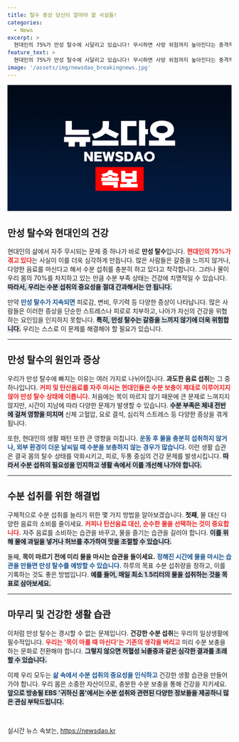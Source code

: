 ```yaml
---
title: 탈수 증상 당신이 알아야 할 사실들!
categories:
  - News
excerpt: >
  현대인의 75%가 만성 탈수에 시달리고 있습니다! 무시하면 사망 위험까지 높아진다는 충격적인 사실. 건강을 지키기 위한 올바른 수분 섭취 방법과 새로운 음료 아이디어를 EBS 귀하신 몸에서 확인하세요!
feature_text: >
  현대인의 75%가 만성 탈수에 시달리고 있습니다! 무시하면 사망 위험까지 높아진다는 충격적인 사실. 건강을 지키기 위한 올바른 수분 섭취 방법과 새로운 음료 아이디어를 EBS 귀하신 몸에서 확인하세요!
image: '/assets/img/newsdao_breakingnews.jpg'
---
```


<p><img src="/assets/img/newsdao_breakingnews.jpg" alt="implanttips 속보" /></p>

<h2 data-ke-size="size26">만성 탈수와 현대인의 건강</h2>

<p data-ke-size="size16">현대인의 삶에서 자주 무시되는 문제 중 하나가 바로 <b>만성 탈수</b>입니다. <b><span style="color: #ee2323;">현대인의 75%가 겪고 있다</span></b>는 사실이 이를 더욱 심각하게 만듭니다. 많은 사람들은 갈증을 느끼지 않거나, 다양한 음료를 마신다고 해서 수분 섭취를 충분히 하고 있다고 착각합니다. 그러나 물이 우리 몸의 70%를 차지하고 있는 만큼 수분 부족 상태는 건강에 치명적일 수 있습니다. <b><span style="background-color: #21538527;">따라서, 우리는 수분 섭취의 중요성을 절대 간과해서는 안 됩니다.</span></b> </p>

<p data-ke-size="size16">만약 <b><span style="color: #1a5490;">만성 탈수가 지속되면</span></b> 피로감, 변비, 무기력 등 다양한 증상이 나타납니다. 많은 사람들은 이러한 증상을 단순한 스트레스나 피로로 치부하고, 나아가 자신의 건강을 위협하는 요인임을 인지하지 못합니다. <b><span style="background-color: #21538527;">특히, 만성 탈수는 갈증을 느끼지 않기에 더욱 위험합니다.</span></b> 우리는 스스로 이 문제를 해결해야 할 필요가 있습니다.</p>

<hr>

<h2 data-ke-size="size26">만성 탈수의 원인과 증상</h2>

<p data-ke-size="size16">우리가 만성 탈수에 빠지는 이유는 여러 가지로 나뉘어집니다. <b>과도한 음료 섭취</b>는 그 중 하나입니다. <b><span style="color: #ee2323;">커피 및 탄산음료를 자주 마시는 현대인들은 수분 보충이 제대로 이루어지지 않아 만성 탈수 상태에 이릅니다.</span></b> 처음에는 목이 마르지 않기 때문에 큰 문제로 느껴지지 않지만, 시간이 지남에 따라 다양한 문제가 발생할 수 있습니다. <b><span style="background-color: #21538527;">수분 부족은 체내 전반에 걸쳐 영향을 미치며</span></b> 신체 고혈압, 요로 결석, 심리적 스트레스 등 다양한 증상을 겪게 됩니다.</p>

<p data-ke-size="size16">또한, 현대인의 생활 패턴 또한 큰 영향을 미칩니다. <b><span style="color: #1a5490;">운동 후 물을 충분히 섭취하지 않거나, 외부 환경이 더운 날씨일 때 수분을 보충하지 않는 경우가 많습니다.</span></b> 이런 생활 습관은 결국 몸의 탈수 상태를 악화시키고, 피로, 두통 중심의 건강 문제를 발생시킵니다. <b><span style="background-color: #21538527;">따라서 수분 섭취의 필요성을 인지하고 생활 속에서 이를 개선해 나가야 합니다.</span></b></p>

<hr>

<h2 data-ke-size="size26">수분 섭취를 위한 해결법</h2>

<p data-ke-size="size16">구체적으로 수분 섭취를 늘리기 위한 몇 가지 방법을 알아보겠습니다. <b>첫째</b>, 물 대신 다양한 음료의 소비를 줄이세요. <b><span style="color: #ee2323;">커피나 탄산음료 대신, 순수한 물을 선택하는 것이 중요합니다.</span></b> 자주 음료를 소비하는 습관을 바꾸고, 물을 즐기는 습관을 길러야 합니다. <b><span style="background-color: #21538527;">이를 위해 물에 과일을 넣거나 허브를 추가하여 맛을 조절할 수 있습니다.</span></b></p>

<p data-ke-size="size16">둘째, <b>목이 마르기 전에 미리 물을 마시는 습관을 들이세요.</b> <b><span style="color: #1a5490;">정해진 시간에 물을 마시는 습관을 만들면 만성 탈수를 예방할 수 있습니다.</span></b> 하루의 목표 수분 섭취량을 정하고, 이를 기록하는 것도 좋은 방법입니다. <b><span style="background-color: #21538527;">예를 들어, 매일 최소 1.5리터의 물을 섭취하는 것을 목표로 삼아보세요.</span></b></p>

<hr>

<h2 data-ke-size="size26">마무리 및 건강한 생활 습관</h2>

<p data-ke-size="size16">이처럼 만성 탈수는 경시할 수 없는 문제입니다. <b>건강한 수분 섭취</b>는 우리의 일상생활에 필수적입니다. <b><span style="color: #ee2323;">우리는 '목이 마를 때 마신다'는 기존의 생각을 버리고</span></b> 미리 수분 보충을 하는 문화로 전환해야 합니다. <b><span style="background-color: #21538527;">그렇지 않으면 허혈성 뇌졸중과 같은 심각한 결과를 초래할 수 있습니다.</span></b></p>

<p data-ke-size="size16">이제 우리 모두는 <b><span style="color: #1a5490;">삶 속에서 수분 섭취의 중요성을 인식하고</span></b> 건강한 생활 습관을 만들어 가야 합니다. 우리 몸은 소중한 자산이므로, 충분한 수분 보충을 통해 건강을 지키세요. <b><span style="background-color: #21538527;">앞으로 방송될 EBS '귀하신 몸'에서는 수분 섭취와 관련된 다양한 정보들을 제공하니 많은 관심 부탁드립니다.</span></b></p>

<p data-ke-size="size16">&nbsp;</p>
실시간 뉴스 속보는, <a href="https://newsdao.kr" rel="dofollow">https://newsdao.kr</a>


